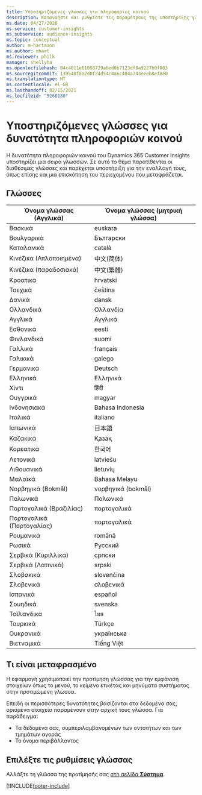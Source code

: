 ```yaml
---
title: Υποστηριζόμενες γλώσσες για πληροφορίες κοινού
description: Κατανοήστε και ρυθμίστε τις παραμέτρους της υποστήριξης γλώσσας.
ms.date: 04/27/2020
ms.service: customer-insights
ms.subservice: audience-insights
ms.topic: conceptual
author: m-hartmann
ms.author: mhart
ms.reviewer: philk
manager: shellyha
ms.openlocfilehash: 84c4011e61058729a0ed0b7123df8a9227b0f083
ms.sourcegitcommit: 139548f8a2d0f24d54c4a6c404a743eeeb8ef8e0
ms.translationtype: HT
ms.contentlocale: el-GR
ms.lasthandoff: 02/15/2021
ms.locfileid: "5268180"
---
```

# <a name="supported-languages-for-audience-insights-capability"></a>Υποστηριζόμενες γλώσσες για δυνατότητα πληροφοριών κοινού

Η δυνατότητα πληροφοριών κοινού του Dynamics 365 Customer Insights υποστηρίζει μια σειρά γλωσσών. Σε αυτό το θέμα παρατίθενται οι διαθέσιμες γλώσσες και παρέχεται υποστήριξη για την εναλλαγή τους, όπως επίσης και μια επισκόπηση του περιεχομένου που μεταφράζεται.

## <a name="languages"></a>Γλώσσες

| Όνομα γλώσσας (Αγγλικά)|  Όνομα γλώσσας (μητρική γλώσσα) |
| ------------- | ------------- |
| Βασκικά | euskara |
| Βουλγαρικά | Български |
| Καταλανικά | català |
| Κινέζικα (Απλοποιημένα) | 中文(简体) |
| Κινέζικα (παραδοσιακά) | 中文(繁體) |
| Κροατικά | hrvatski |
| Τσεχικά | čeština |
| Δανικά | dansk |
| Ολλανδικά | Ολλανδία |
| Αγγλικά | Αγγλικά |
| Εσθονικά | eesti |
| Φινλανδικά | suomi |
| Γαλλικά | français |
| Γαλικικά | galego |
| Γερμανικά | Deutsch |
| Ελληνικά | Ελληνικά |
| Χίντι | हिंदी |
| Ουγγρικά | magyar |
| Ινδονησιακά | Bahasa Indonesia |
| Ιταλικά | italiano |
| Ιαπωνικά | 日本語 |
| Καζακικά | Қазақ |
| Κορεατικά | 한국어 |
| Λετονικά | latviešu |
| Λιθουανικά | lietuvių |
| Μαλαϊκά | Bahasa Melayu |
| Νορβηγικά (Bokmål) | νορβηγικά (bokmål) |
| Πολωνικά | Πολωνικά |
| Πορτογαλικά (Βραζιλίας) | πορτογαλικά |
| Πορτογαλικά (Πορτογαλίας) | πορτογαλικά |
| Ρουμανικά | română |
| Ρωσικά | Русский |
| Σερβικά (Κυριλλικά) | српски |
| Σερβικά (Λατινικά) | srpski |
| Σλοβακικά | slovenčina |
| Σλοβενικά | σλοβενικά |
| Ισπανικά | español |
| Σουηδικά | svenska |
| Ταϊλανδικά | ไทย |
| Τουρκικά | Türkçe |
| Ουκρανικά | українська |
| Βιετναμικά | Tiếng Việt |

## <a name="whats-translated"></a>Τι είναι μεταφρασμένο

Η εφαρμογή χρησιμοποιεί την προτίμηση γλώσσας για την εμφάνιση στοιχείων όπως το μενού, το κείμενο ετικέτας και μηνύματα συστήματος στην προτιμώμενη γλώσσα.

Επειδή οι περισσότερες δυνατότητες βασίζονται στα δεδομένα σας, ορισμένα στοιχεία παραμένουν στην αρχική τους γλώσσα. Για παράδειγμα:

- Τα δεδομένα σας, συμπεριλαμβανομένων των οντοτήτων και των τμημάτων αγοράς
- Το όνομα περιβάλλοντος

## <a name="choose-your-language-settings"></a>Επιλέξτε τις ρυθμίσεις γλώσσας  

Αλλάξτε τη γλώσσα της προτίμησής σας [στη σελίδα **Σύστημα**](system.md).


[!INCLUDE[footer-include](../includes/footer-banner.md)]